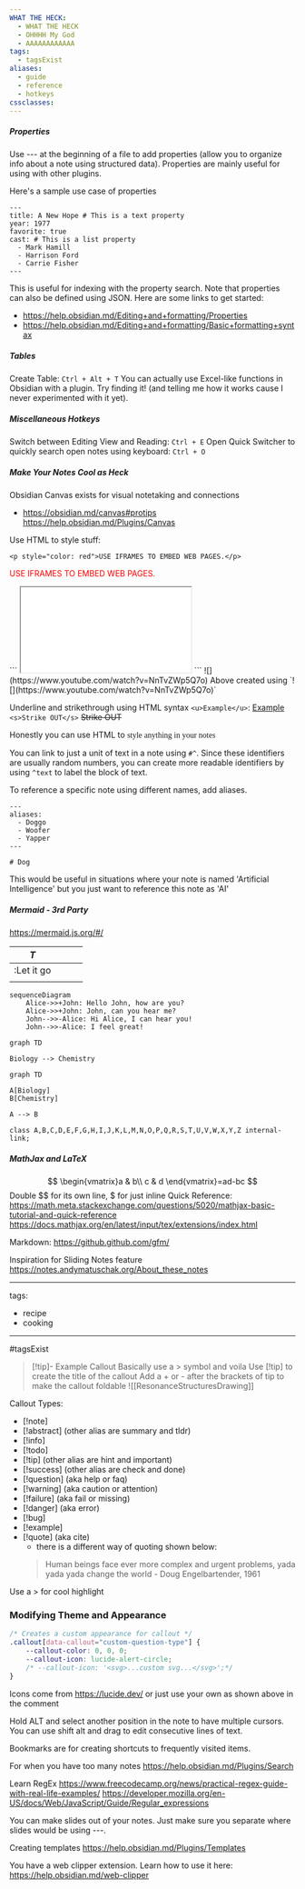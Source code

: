```yaml
---
WHAT THE HECK:
  - WHAT THE HECK
  - OHHHH My God
  - AAAAAAAAAAAA
tags:
  - tagsExist
aliases:
  - guide
  - reference
  - hotkeys
cssclasses:
---
```

##### Properties
Use --- at the beginning of a file to add properties (allow you to organize info about a note using structured data). Properties are mainly useful for using with other plugins.

Here's a sample use case of properties
```
---
title: A New Hope # This is a text property
year: 1977
favorite: true
cast: # This is a list property
  - Mark Hamill
  - Harrison Ford
  - Carrie Fisher
---
```

This is useful for indexing with the property search. Note that properties can also be defined using JSON. Here are some links to get started: 
- https://help.obsidian.md/Editing+and+formatting/Properties
- https://help.obsidian.md/Editing+and+formatting/Basic+formatting+syntax

##### Tables
Create Table: `Ctrl + Alt + T`
You can actually use Excel-like functions in Obsidian with a plugin. Try finding it! (and telling me how it works cause I never experimented with it yet). 

##### Miscellaneous Hotkeys
Switch between Editing View and Reading: `Ctrl + E`
Open Quick Switcher to quickly search open notes using keyboard: `Ctrl + O`

##### Make Your Notes Cool as Heck
Obsidian Canvas exists for visual notetaking and connections
- https://obsidian.md/canvas#protips https://help.obsidian.md/Plugins/Canvas

Use HTML to style stuff: 

`<p style="color: red">USE IFRAMES TO EMBED WEB PAGES.</p>`
<p style="color: red">USE IFRAMES TO EMBED WEB PAGES.</p>
```
<iframe src="INSERT YOUR URL HERE"></iframe>
```
![](https://www.youtube.com/watch?v=NnTvZWp5Q7o) 
Above created using `![](https://www.youtube.com/watch?v=NnTvZWp5Q7o)`

Underline and strikethrough using HTML syntax `<u>Example</u>`: <u>Example</u> `<s>Strike OUT</s>` <s>Strike OUT</s> 

Honestly you can use HTML to <span style='font-family: "cursive"'>style anything in your notes</span> 

You can link to just a unit of text in a note using `#^`. Since these identifiers are usually random numbers, you can create more readable identifiers by using `^text` to label the block of text.

To reference a specific note using different names, add aliases.
```
---
aliases:
  - Doggo
  - Woofer
  - Yapper
---

# Dog
```

This would be useful in situations where your note is named 'Artificial Intelligence' but you just want to reference this note as 'AI'
##### Mermaid - 3rd Party
https://mermaid.js.org/#/


| *T*        |     |     |     |
| ---------- | --- | --- | --- |
| :Let it go |     |     |     |
|            |     |     |     |
```mermaid
sequenceDiagram
    Alice->>+John: Hello John, how are you?
    Alice->>+John: John, can you hear me?
    John-->>-Alice: Hi Alice, I can hear you!
    John-->>-Alice: I feel great!
```
```mermaid
graph TD

Biology --> Chemistry
```
```mermaid
graph TD

A[Biology]
B[Chemistry]

A --> B

class A,B,C,D,E,F,G,H,I,J,K,L,M,N,O,P,Q,R,S,T,U,V,W,X,Y,Z internal-link;
```

##### MathJax and LaTeX
$$
\begin{vmatrix}a & b\\
c & d
\end{vmatrix}=ad-bc
$$
Double \$\$ for its own line, \$ for just inline
Quick Reference: https://math.meta.stackexchange.com/questions/5020/mathjax-basic-tutorial-and-quick-reference
https://docs.mathjax.org/en/latest/input/tex/extensions/index.html


Markdown:
https://github.github.com/gfm/

Inspiration for Sliding Notes feature
https://notes.andymatuschak.org/About_these_notes

---
tags:
- recipe
- cooking
--- 
#tagsExist

> [!tip]- Example Callout
> Basically use a > symbol
> and voila
> Use \[!tip] to create the title of the callout
> Add a + or - after the brackets of tip to make the callout foldable
> ![[ResonanceStructuresDrawing]]

Callout Types:
- [!note]
- [!abstract] (other alias are summary and tldr)
- [!info]
- [!todo]
- [!tip] (other alias are hint and important)
- [!success] (other alias are check and done)
- [!question] (aka help or faq)
- [!warning] (aka caution or attention)
- [!failure] (aka fail or missing)
- [!danger] (aka error)
- [!bug]
- [!example]
- [!quote] (aka cite)
	- there is a different way of quoting shown below:
	> Human beings face ever more complex and urgent problems, yada yada yada change the world
	\- Doug Engelbartender, 1961

Use a \> for cool highlight

### Modifying Theme and Appearance
```CSS
/* Creates a custom appearance for callout */
.callout[data-callout="custom-question-type"] {
    --callout-color: 0, 0, 0;
    --callout-icon: lucide-alert-circle;
    /* --callout-icon: '<svg>...custom svg...</svg>';*/
}
```
Icons come from https://lucide.dev/ or just use your own as shown above in the comment

Hold ALT and select another position in the note to have multiple cursors. You can use shift alt and drag to edit consecutive lines of text.



Bookmarks are for creating shortcuts to frequently visited items.

For when you have too many notes
https://help.obsidian.md/Plugins/Search

Learn RegEx
https://www.freecodecamp.org/news/practical-regex-guide-with-real-life-examples/
https://developer.mozilla.org/en-US/docs/Web/JavaScript/Guide/Regular_expressions

You can make slides out of your notes. Just make sure you separate where slides would be using ---. 

Creating templates
https://help.obsidian.md/Plugins/Templates

You have a web clipper extension. Learn how to use it here:
https://help.obsidian.md/web-clipper


